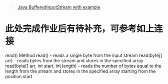 > [Java BufferedInputStream with example](https://www.programiz.com/java-programming/bufferedinputstream)

# 此处完成作业后有待补充，可参考如上连接

read() Method
read() - reads a single byte from the input stream
read(byte[] arr) - reads bytes from the stream and stores in the specified array
read(byte[] arr, int start, int length) - reads the number of bytes equal to the length from the stream and stores in the specified array starting from the position start